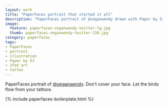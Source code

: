 ```yaml
---
layout: work
title: "PaperFaces portrait that started it all"
description: "PaperFaces portrait of @veganwendy drawn with Paper by 53 on an iPad."
image: 
  feature: paperfaces-veganwendy-twitter-lg.jpg
  thumb: paperfaces-veganwendy-twitter-150.jpg
category: paperfaces
tags: 
- PaperFaces
- portrait
- illustration
- Paper by 53
- iPad art
- tattoo
---
```


PaperFaces portrait of [@veganwendy](http://twitter.com/veganwendy). Don't cover your face. Let the birds flow from your tattoos.

{% include paperfaces-boilerplate.html %}